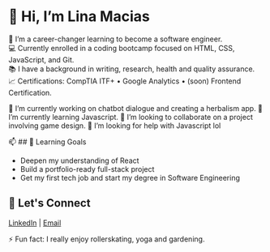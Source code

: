 # 👋 Hi, I’m Lina Macias

🌱 I’m a career-changer learning to become a software engineer.  
💻 Currently enrolled in a coding bootcamp focused on HTML, CSS, JavaScript, and Git.  
📚 I have a background in writing, research, health and quality assurance.  
📈 Certifications: CompTIA ITF+ • Google Analytics • (soon) Frontend Certification.

 🔭 I’m currently working on chatbot dialogue and creating a herbalism app.
🌱 I’m currently learning Javascript.
👯 I’m looking to collaborate on a project involving game design.
🤔 I’m looking for help with Javascript lol

📫 ## 🎯 Learning Goals
- Deepen my understanding of React
- Build a portfolio-ready full-stack project
- Get my first tech job and start my degree in Software Engineering

## 🤝 Let's Connect
[LinkedIn]((https://www.linkedin.com/in/lina-macias/)) | [Email](mailto:linamacias888@gmail.com)


⚡ Fun fact: I really enjoy rollerskating, yoga and gardening.


